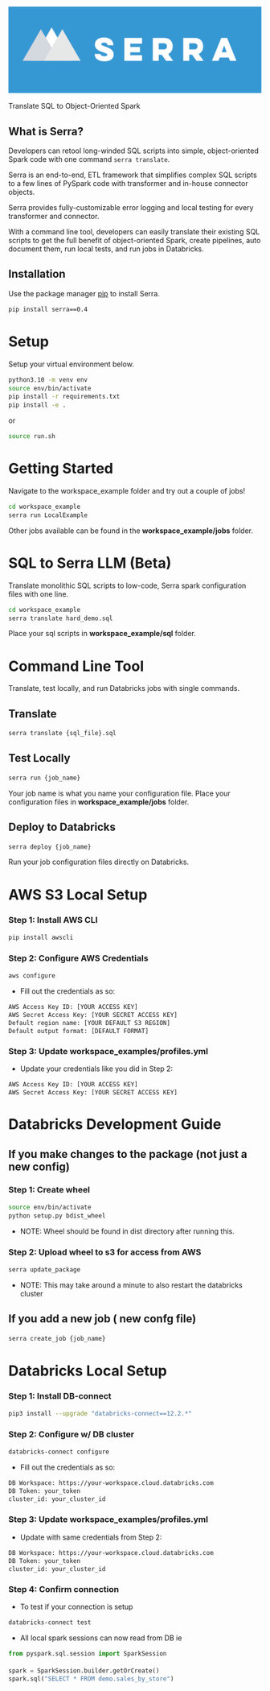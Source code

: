 ![Project Header](serra.png)

Translate SQL to Object-Oriented Spark

## What is Serra?
Developers can retool long-winded SQL scripts into simple, object-oriented Spark code with one command `serra translate`. 

Serra is an end-to-end, ETL framework that simplifies complex SQL scripts to a few lines of PySpark code with transformer and in-house connector objects.

Serra provides fully-customizable error logging and local testing for every transformer and connector.

With a command line tool, developers can easily translate their existing SQL scripts to get the full benefit of object-oriented Spark, create pipelines, auto document them, run local tests, and run jobs in Databricks.


## Installation

Use the package manager [pip](https://pip.pypa.io/en/stable/) to install Serra.

```bash
pip install serra==0.4
```

# Setup

Setup your virtual environment below.

```bash
python3.10 -m venv env
source env/bin/activate
pip install -r requirements.txt
pip install -e .
```

or

```bash
source run.sh
```

# Getting Started
Navigate to the workspace_example folder and try out a couple of jobs!

```bash
cd workspace_example
serra run LocalExample
```
Other jobs available can be found in the **workspace_example/jobs** folder.

# SQL to Serra LLM (Beta)
Translate monolithic SQL scripts to low-code, Serra spark configuration files with one line.

```bash
cd workspace_example
serra translate hard_demo.sql
```
Place your sql scripts in **workspace_example/sql** folder.

# Command Line Tool
Translate, test locally, and run Databricks jobs with single commands.

## Translate
```bash
serra translate {sql_file}.sql
```

## Test Locally
```bash
serra run {job_name}
```
Your job name is what you name your configuration file. Place your configuration files in **workspace_example/jobs** folder.


## Deploy to Databricks
```bash
serra deploy {job_name}
```
Run your job configuration files directly on Databricks. 


# AWS S3 Local Setup

### Step 1: Install AWS CLI
```bash
pip install awscli
```

### Step 2: Configure AWS Credentials
```bash
aws configure
```
* Fill out the credentials as so:
```
AWS Access Key ID: [YOUR ACCESS KEY]
AWS Secret Access Key: [YOUR SECRET ACCESS KEY]
Default region name: [YOUR DEFAULT S3 REGION]
Default output format: [DEFAULT FORMAT]
```

### Step 3: Update workspace_examples/profiles.yml
* Update your credentials like you did in Step 2:
```
AWS Access Key ID: [YOUR ACCESS KEY]
AWS Secret Access Key: [YOUR SECRET ACCESS KEY]
```


# Databricks Development Guide

## If you make changes to the package (not just a new config)

### Step 1: Create wheel
```bash
source env/bin/activate
python setup.py bdist_wheel
```
* NOTE: Wheel should be found in dist directory after running this.

### Step 2: Upload wheel to s3 for access from AWS
```bash
serra update_package
```
* NOTE: This may take around a minute to also restart the databricks cluster

## If you add a new job ( new confg file)
```bash
serra create_job {job_name}
```

# Databricks Local Setup

### Step 1: Install DB-connect
```bash
pip3 install --upgrade "databricks-connect==12.2.*"
```

### Step 2: Configure w/ DB cluster
```bash
databricks-connect configure
```
* Fill out the credentials as so:
```
DB Workspace: https://your-workspace.cloud.databricks.com
DB Token: your_token
cluster_id: your_cluster_id
```

### Step 3: Update workspace_examples/profiles.yml

* Update with same credentials from Step 2:
```
DB Workspace: https://your-workspace.cloud.databricks.com
DB Token: your_token
cluster_id: your_cluster_id
```

### Step 4: Confirm connection
* To test if your connection is setup
```bash
databricks-connect test
```

* All local spark sessions can now read from DB ie
```python
from pyspark.sql.session import SparkSession

spark = SparkSession.builder.getOrCreate()
spark.sql("SELECT * FROM demo.sales_by_store")
```